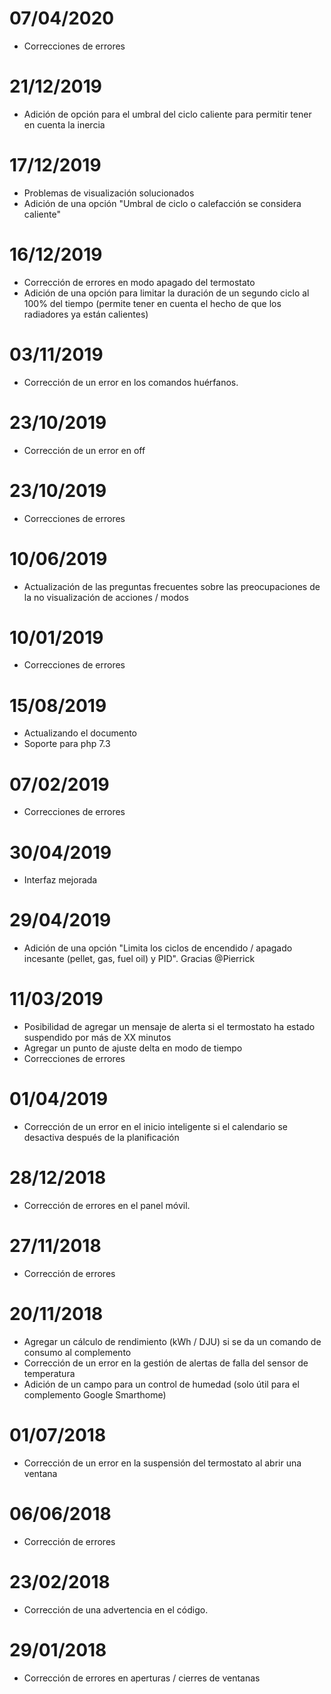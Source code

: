 # 07/04/2020

- Correcciones de errores

# 21/12/2019

- Adición de opción para el umbral del ciclo caliente para permitir tener en cuenta la inercia

# 17/12/2019

- Problemas de visualización solucionados
- Adición de una opción "Umbral de ciclo o calefacción se considera caliente"

# 16/12/2019

- Corrección de errores en modo apagado del termostato
- Adición de una opción para limitar la duración de un segundo ciclo al 100% del tiempo (permite tener en cuenta el hecho de que los radiadores ya están calientes)

# 03/11/2019

- Corrección de un error en los comandos huérfanos.

# 23/10/2019

- Corrección de un error en off

# 23/10/2019

- Correcciones de errores

# 10/06/2019

- Actualización de las preguntas frecuentes sobre las preocupaciones de la no visualización de acciones / modos

# 10/01/2019

- Correcciones de errores

# 15/08/2019

- Actualizando el documento
- Soporte para php 7.3

# 07/02/2019

- Correcciones de errores

# 30/04/2019

- Interfaz mejorada

# 29/04/2019

- Adición de una opción "Limita los ciclos de encendido / apagado incesante (pellet, gas, fuel oil) y PID". Gracias @Pierrick

# 11/03/2019

- Posibilidad de agregar un mensaje de alerta si el termostato ha estado suspendido por más de XX minutos
- Agregar un punto de ajuste delta en modo de tiempo
- Correcciones de errores

# 01/04/2019

- Corrección de un error en el inicio inteligente si el calendario se desactiva después de la planificación

# 28/12/2018

- Corrección de errores en el panel móvil.

# 27/11/2018

- Corrección de errores

# 20/11/2018

- Agregar un cálculo de rendimiento (kWh / DJU) si se da un comando de consumo al complemento
- Corrección de un error en la gestión de alertas de falla del sensor de temperatura
- Adición de un campo para un control de humedad (solo útil para el complemento Google Smarthome)

# 01/07/2018

- Corrección de un error en la suspensión del termostato al abrir una ventana

# 06/06/2018

- Corrección de errores

# 23/02/2018

- Corrección de una advertencia en el código.

# 29/01/2018

- Corrección de errores en aperturas / cierres de ventanas
